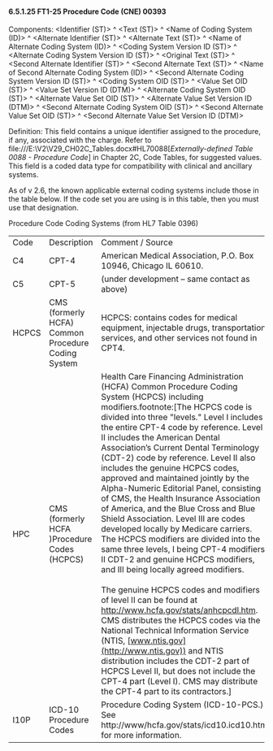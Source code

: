 #### 6.5.1.25 FT1-25 Procedure Code (CNE) 00393

Components: &lt;Identifier (ST)> ^ &lt;Text (ST)> ^ &lt;Name of Coding System (ID)> ^ &lt;Alternate Identifier (ST)> ^ &lt;Alternate Text (ST)> ^ &lt;Name of Alternate Coding System (ID)> ^ &lt;Coding System Version ID (ST)> ^ &lt;Alternate Coding System Version ID (ST)> ^ &lt;Original Text (ST)> ^ &lt;Second Alternate Identifier (ST)> ^ &lt;Second Alternate Text (ST)> ^ &lt;Name of Second Alternate Coding System (ID)> ^ &lt;Second Alternate Coding System Version ID (ST)> ^ &lt;Coding System OID (ST)> ^ &lt;Value Set OID (ST)> ^ &lt;Value Set Version ID (DTM)> ^ &lt;Alternate Coding System OID (ST)> ^ &lt;Alternate Value Set OID (ST)> ^ &lt;Alternate Value Set Version ID (DTM)> ^ &lt;Second Alternate Coding System OID (ST)> ^ &lt;Second Alternate Value Set OID (ST)> ^ &lt;Second Alternate Value Set Version ID (DTM)>

Definition: This field contains a unique identifier assigned to the procedure, if any, associated with the charge. Refer to file:///E:\V2\V29_CH02C_Tables.docx#HL70088[_Externally-defined Table 0088 - Procedure Code_] in Chapter 2C, Code Tables, for suggested values. This field is a coded data type for compatibility with clinical and ancillary systems.

As of v 2.6, the known applicable external coding systems include those in the table below. If the code set you are using is in this table, then you must use that designation.

Procedure Code Coding Systems (from HL7 Table 0396)

|     |     |     |
| --- | --- | --- |
| Code | Description | Comment / Source |
| C4 | CPT-4 | American Medical Association, P.O. Box 10946, Chicago IL 60610. |
| C5 | CPT-5 | (under development – same contact as above) |
| HCPCS | CMS (formerly HCFA) Common Procedure Coding System | HCPCS: contains codes for medical equipment, injectable drugs, transportation services, and other services not found in CPT4. |
| HPC | CMS (formerly HCFA )Procedure Codes (HCPCS) | Health Care Financing Administration (HCFA) Common Procedure Coding System (HCPCS) including modifiers.footnote:[The HCPCS code is divided into three "levels." Level I includes the entire CPT-4 code by reference. Level II includes the American Dental Association’s Current Dental Terminology (CDT-2) code by reference. Level II also includes the genuine HCPCS codes, approved and maintained jointly by the Alpha-Numeric Editorial Panel, consisting of CMS, the Health Insurance Association of America, and the Blue Cross and Blue Shield Association. Level III are codes developed locally by Medicare carriers. The HCPCS modifiers are divided into the same three levels, I being CPT-4 modifiers, II CDT-2 and genuine HCPCS modifiers, and III being locally agreed modifiers.<br> <br> The genuine HCPCS codes and modifiers of level II can be found at http://www.hcfa.gov/stats/anhcpcdl.htm. CMS distributes the HCPCS codes via the National Technical Information Service (NTIS, [www.ntis.gov](http://www.ntis.gov)) and NTIS distribution includes the CDT-2 part of HCPCS Level II, but does not include the CPT-4 part (Level I). CMS may distribute the CPT-4 part to its contractors.] |
| I10P | ICD-10 Procedure Codes | Procedure Coding System (ICD-10-PCS.) See http://www/hcfa.gov/stats/icd10.icd10.htm for more information. |
